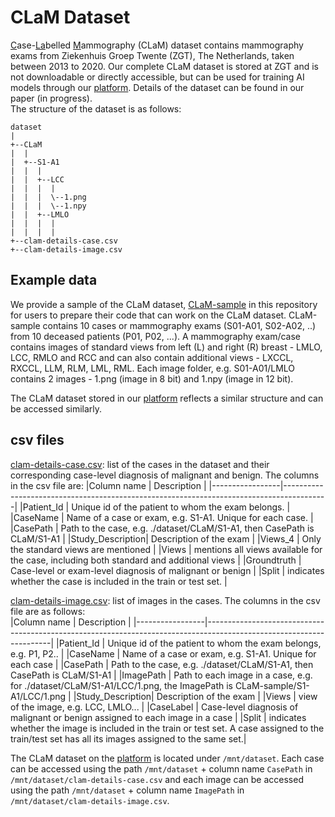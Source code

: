 # CLaM Dataset
<ins>C</ins>ase-<ins>La</ins>belled <ins>M</ins>ammography (CLaM) dataset contains mammography exams from Ziekenhuis Groep Twente (ZGT), The Netherlands, taken between 2013 to 2020. Our complete CLaM dataset is stored at ZGT and is not downloadable or directly accessible, but can be used for training AI models through our [platform](https://fe.zgt.nl). Details of the dataset can be found in our paper (in progress). <br/> 
The structure of the dataset is as follows:
```
dataset
| 
+--CLaM
|  |
|  +--S1-A1
|  |  |
|  |  +--LCC
|  |  |  |
|  |  |  \--1.png
|  |  |  \--1.npy
|  |  +--LMLO
|  |  |  |
|  |  |  |
+--clam-details-case.csv
+--clam-details-image.csv 
```

## Example data
We provide a sample of the CLaM dataset, [CLaM-sample](./dataset) in this repository for users to prepare their code that can work on the CLaM dataset. CLaM-sample contains 10 cases or mammography exams (S01-A01, S02-A02, ..) from 10 deceased patients (P01, P02, ...). A mammography exam/case contains images of standard views from left (L) and right (R) breast - LMLO, LCC, RMLO and RCC and can also contain additional views - LXCCL, RXCCL, LLM, RLM, LML, RML. Each image folder, e.g. S01-A01/LMLO contains 2 images - 1.png (image in 8 bit) and 1.npy (image in 12 bit). 

The CLaM dataset stored in our [platform](https://fe.zgt.nl) reflects a similar structure and can be accessed similarly.

## csv files
[clam-details-case.csv](./dataset/clam-details-case.csv): list of the cases in the dataset and their corresponding case-level diagnosis of malignant and benign. The columns in the csv file are: 
|Column name      | Description                                                                             |
|-----------------|-----------------------------------------------------------------------------------------|
|Patient_Id       | Unique id of the patient to whom the exam belongs.                                      |
|CaseName         | Name of a case or exam, e.g. S1-A1. Unique for each case.                               |
|CasePath         | Path to the case, e.g. ./dataset/CLaM/S1-A1, then CasePath is CLaM/S1-A1                |
|Study_Description| Description of the exam                                                                 |
|Views_4          | Only the standard views are mentioned                                                   | 
|Views            | mentions all views available for the case, including both standard and additional views |
|Groundtruth      | Case-level or exam-level diagnosis of malignant or benign                               |
|Split            | indicates whether the case is included in the train or test set.                        |


[clam-details-image.csv](./dataset/clam-details-image.csv): list of images in the cases. The columns in the csv file are as follows:<br/>
|Column name      | Description                                                                                                         |
|-----------------|---------------------------------------------------------------------------------------------------------------------|
|Patient_Id       | Unique id of the patient to whom the exam belongs, e.g. P1, P2..                                                    |
|CaseName         | Name of a case or exam, e.g. S1-A1. Unique for each case                                                           |
|CasePath         | Path to the case, e.g. ./dataset/CLaM/S1-A1, then CasePath is CLaM/S1-A1                                            |
|ImagePath        | Path to each image in a case, e.g. for ./dataset/CLaM/S1-A1/LCC/1.png, the ImagePath is CLaM-sample/S1-A1/LCC/1.png |
|Study_Description| Description of the exam                                                                                             |
|Views            | view of the image, e.g. LCC, LMLO...                                                                                |
|CaseLabel        | Case-level diagnosis of malignant or benign assigned to each image in a case                                        |
|Split            | indicates whether the image is included in the train or test set. A case assigned to the train/test set has all its images assigned to the same set.|

The CLaM dataset on the [platform](https://fe.zgt.nl) is located under ```/mnt/dataset```. Each case can be accessed using the path ```/mnt/dataset``` + column name ```CasePath``` in ```/mnt/dataset/clam-details-case.csv``` and each image can be accessed using the path ```/mnt/dataset``` + column name ```ImagePath``` in ```/mnt/dataset/clam-details-image.csv```.
